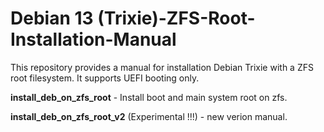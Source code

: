 # Debian 13 (Trixie)-ZFS-Root-Installation-Manual
This repository provides a manual for installation Debian Trixie with a ZFS root filesystem. It supports UEFI booting only.

**install_deb_on_zfs_root** - Install boot and main system root on zfs.

**install_deb_on_zfs_root_v2** (Experimental !!!) - new verion manual.
